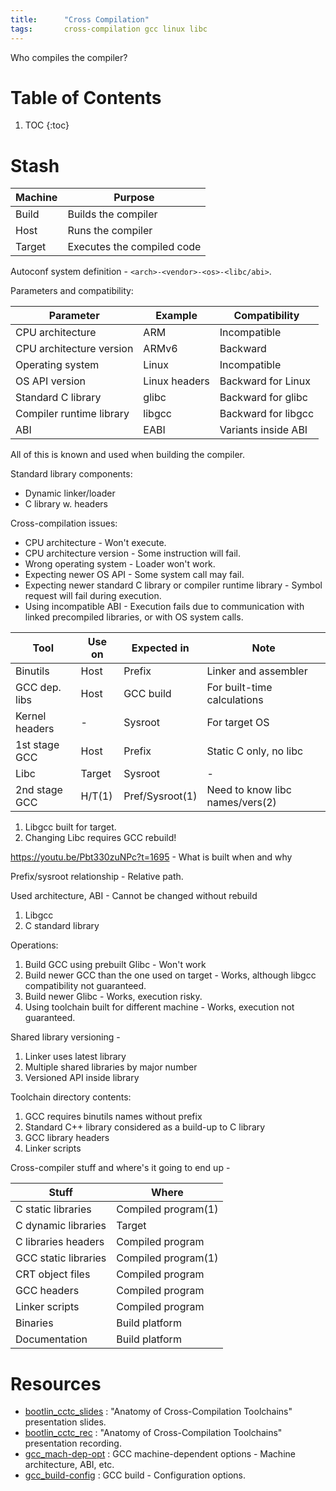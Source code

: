 ```yaml
---
title:      "Cross Compilation"
tags:       cross-compilation gcc linux libc
---
```


Who compiles the compiler?

# Table of Contents

1.  TOC
{:toc}

# Stash

|Machine    |Purpose
|---        |---
|Build      |Builds the compiler
|Host       |Runs the compiler
|Target     |Executes the compiled code

Autoconf system definition - `<arch>-<vendor>-<os>-<libc/abi>`.

Parameters and compatibility:

|Parameter                  |Example        |Compatibility
|---                        |---            |---
|CPU architecture           |ARM            |Incompatible
|CPU architecture version   |ARMv6          |Backward
|Operating system           |Linux          |Incompatible
|OS API version             |Linux headers  |Backward for Linux
|Standard C library         |glibc          |Backward for glibc
|Compiler runtime library   |libgcc         |Backward for libgcc
|ABI                        |EABI           |Variants inside ABI

All of this is known and used when building the compiler.

Standard library components:

*   Dynamic linker/loader
*   C library w. headers

Cross-compilation issues:

*   CPU architecture - Won't execute.
*   CPU architecture version - Some instruction will fail.
*   Wrong operating system - Loader won't work.
*   Expecting newer OS API - Some system call may fail.
*   Expecting newer standard C library or compiler runtime library -
    Symbol request will fail during execution.
*   Using incompatible ABI - Execution fails due to communication with
    linked precompiled libraries, or with OS system calls.

|Tool           |Use on |Expected in    |Note
|---            |---    |---            |---
|Binutils       |Host   |Prefix         |Linker and assembler
|GCC dep. libs  |Host   |GCC build      |For built-time calculations
|Kernel headers |-      |Sysroot        |For target OS
|1st stage GCC  |Host   |Prefix         |Static C only, no libc
|Libc           |Target |Sysroot        |-
|2nd stage GCC  |H/T(1) |Pref/Sysroot(1)|Need to know libc names/vers(2)

1.  Libgcc built for target.
2.  Changing Libc requires GCC rebuild!

https://youtu.be/Pbt330zuNPc?t=1695 - What is built when and why

Prefix/sysroot relationship - Relative path.

Used architecture, ABI - Cannot be changed without rebuild

1.  Libgcc
2.  C standard library

Operations:

1.  Build GCC using prebuilt Glibc - Won't work
2.  Build newer GCC than the one used on target - Works, although libgcc
    compatibility not guaranteed.
3.  Build newer Glibc - Works, execution risky.
4.  Using toolchain built for different machine - Works, execution not
    guaranteed.

Shared library versioning -

1.  Linker uses latest library
2.  Multiple shared libraries by major number
3.  Versioned API inside library

Toolchain directory contents:

1.  GCC requires binutils names without prefix
2.  Standard C++ library considered as a build-up to C library
3.  GCC library headers
4.  Linker scripts

Cross-compiler stuff and where's it going to end up -

|Stuff                  |Where
|---                    |---
|C static libraries     |Compiled program(1)
|C dynamic libraries    |Target
|C libraries headers    |Compiled program
|GCC static libraries   |Compiled program(1)
|CRT object files       |Compiled program
|GCC headers            |Compiled program
|Linker scripts         |Compiled program
|Binaries               |Build platform
|Documentation          |Build platform

# Resources

*   [bootlin_cctc_slides] : "Anatomy of Cross-Compilation Toolchains"
    presentation slides.
*   [bootlin_cctc_rec] : "Anatomy of Cross-Compilation Toolchains"
    presentation recording.
*   [gcc_mach-dep-opt] : GCC machine-dependent options - Machine
    architecture, ABI, etc.
*   [gcc_build-config] : GCC build - Configuration options.

[bootlin_cctc_slides]: <https://bootlin.com/pub/conferences/2016/elce/petazzoni-toolchain-anatomy/petazzoni-toolchain-anatomy.pdf>
[bootlin_cctc_rec]: <https://youtu.be/Pbt330zuNPc>
[gcc_mach-dep-opt]: <https://gcc.gnu.org/onlinedocs/gcc/Submodel-Options.html>
[gcc_build-config]: <https://gcc.gnu.org/install/configure.html>
